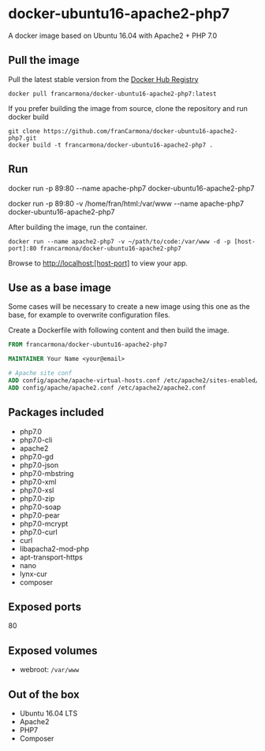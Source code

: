 # docker-ubuntu16-apache2-php7
A docker image based on Ubuntu 16.04 with Apache2 + PHP 7.0

## Pull the image

Pull the latest stable version from the [Docker Hub Registry](https://hub.docker.com/r/francarmona/docker-ubuntu16-apache2-php7/)
```
docker pull francarmona/docker-ubuntu16-apache2-php7:latest
```

If you prefer building the image from source, clone the repository and run docker build

```
git clone https://github.com/franCarmona/docker-ubuntu16-apache2-php7.git
docker build -t francarmona/docker-ubuntu16-apache2-php7 .
```

## Run


docker run -p 89:80 --name apache-php7 docker-ubuntu16-apache2-php7

docker run -p 89:80 -v /home/fran/html:/var/www --name apache-php7 docker-ubuntu16-apache2-php7



After building the image, run the container.
```
docker run --name apache2-php7 -v ~/path/to/code:/var/www -d -p [host-port]:80 francarmona/docker-ubuntu16-apache2-php7
```
Browse to [http://localhost:[host-port]](http://localhost:[host-port]) to view your app.

## Use as a base image

Some cases will be necessary to create a new image using this one as the base, for example to overwrite configuration files.

Create a Dockerfile with following content and then build the image.

```Dockerfile
FROM francarmona/docker-ubuntu16-apache2-php7

MAINTAINER Your Name <your@email>

# Apache site conf
ADD config/apache/apache-virtual-hosts.conf /etc/apache2/sites-enabled/000-default.conf
ADD config/apache/apache2.conf /etc/apache2/apache2.conf
```

## Packages included

 * php7.0
 * php7.0-cli
 * apache2
 * php7.0-gd
 * php7.0-json
 * php7.0-mbstring
 * php7.0-xml
 * php7.0-xsl
 * php7.0-zip
 * php7.0-soap
 * php7.0-pear
 * php7.0-mcrypt
 * php7.0-curl
 * curl
 * libapacha2-mod-php
 * apt-transport-https
 * nano
 * lynx-cur
 * composer

## Exposed ports

80

## Exposed volumes

 - webroot: `/var/www`
 
## Out of the box

 * Ubuntu 16.04 LTS
 * Apache2
 * PHP7
 * Composer
